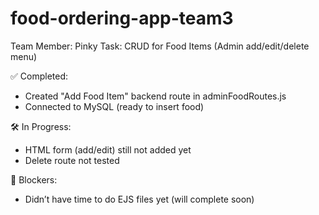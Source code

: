 # food-ordering-app-team3

Team Member: Pinky
Task: CRUD for Food Items (Admin add/edit/delete menu)

✅ Completed:
- Created "Add Food Item" backend route in adminFoodRoutes.js
- Connected to MySQL (ready to insert food)

🛠 In Progress:
- HTML form (add/edit) still not added yet
- Delete route not tested

🚫 Blockers:
- Didn’t have time to do EJS files yet (will complete soon)
